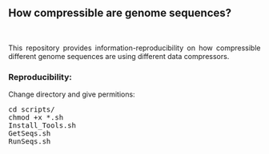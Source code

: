
## <b>How compressible are genome sequences?</b> ##

<br>

<p align="justify">This repository provides information-reproducibility on how compressible different genome sequences are using different data compressors.</p>


### Reproducibility: ###

Change directory and give permitions:
<pre>
cd scripts/
chmod +x *.sh
Install_Tools.sh
GetSeqs.sh
RunSeqs.sh
</pre>

